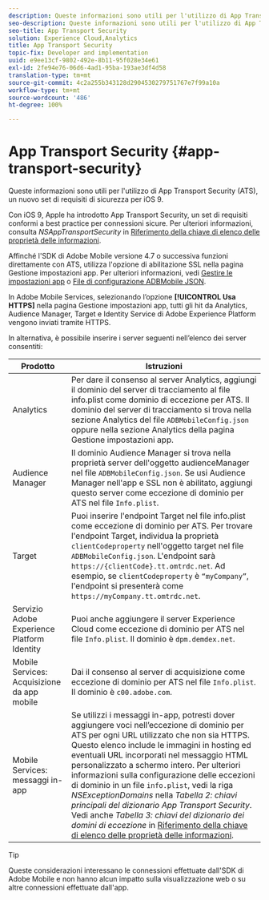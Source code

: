 ```yaml
---
description: Queste informazioni sono utili per l'utilizzo di App Transport Security (ATS), un nuovo set di requisiti di sicurezza per iOS 9.
seo-description: Queste informazioni sono utili per l'utilizzo di App Transport Security (ATS), un nuovo set di requisiti di sicurezza per iOS 9.
seo-title: App Transport Security
solution: Experience Cloud,Analytics
title: App Transport Security
topic-fix: Developer and implementation
uuid: e9ee13cf-9802-492e-8b11-95f028e34e61
exl-id: 2fe94e76-06d6-4ad1-95ba-193ae3df4d58
translation-type: tm+mt
source-git-commit: 4c2a255b343128d2904530279751767e7f99a10a
workflow-type: tm+mt
source-wordcount: '486'
ht-degree: 100%

---
```


# App Transport Security {#app-transport-security}

Queste informazioni sono utili per l&#39;utilizzo di App Transport Security (ATS), un nuovo set di requisiti di sicurezza per iOS 9.

Con iOS 9, Apple ha introdotto App Transport Security, un set di requisiti conformi a best practice per connessioni sicure. Per ulteriori informazioni, consulta *NSAppTransportSecurity* in [Riferimento della chiave di elenco delle proprietà delle informazioni](https://developer.apple.com/library/prerelease/ios/technotes/App-Transport-Security-Technote/).

Affinché l&#39;SDK di Adobe Mobile versione 4.7 o successiva funzioni direttamente con ATS, utilizza l&#39;opzione di abilitazione SSL nella pagina Gestione impostazioni app. Per ulteriori informazioni, vedi [Gestire le impostazioni app](/help/using/c-manage-app-settings/c-manage-app-settings.md) o [File di configurazione ADBMobile JSON](/help/ios/configuration/json-config/json-config.md).

In Adobe Mobile Services, selezionando l’opzione **[!UICONTROL Usa HTTPS]** nella pagina Gestione impostazioni app, tutti gli hit da Analytics, Audience Manager, Target e Identity Service di Adobe Experience Platform vengono inviati tramite HTTPS.

In alternativa, è possibile inserire i server seguenti nell’elenco dei server consentiti:

| Prodotto | Istruzioni |
|--- |--- |
| Analytics | Per dare il consenso al server Analytics, aggiungi il dominio del server di tracciamento al file info.plist come dominio di eccezione per ATS.  Il dominio del server di tracciamento si trova nella sezione Analytics del file `ADBMobileConfig.json` oppure nella sezione Analytics della pagina Gestione impostazioni app. |
| Audience Manager | Il dominio Audience Manager si trova nella proprietà server dell&#39;oggetto audienceManager nel file `ADBMobileConfig.json`.  Se usi Audience Manager nell&#39;app e SSL non è abilitato, aggiungi questo server come eccezione di dominio per ATS nel file `Info.plist`. |
| Target | Puoi inserire l&#39;endpoint Target nel file info.plist come eccezione di dominio per ATS.  Per trovare l&#39;endpoint Target, individua la proprietà `clientCodeproperty` nell&#39;oggetto target nel file `ADBMobileConfig.json`. L&#39;endpoint sarà `https://{clientCode}.tt.omtrdc.net`.  Ad esempio, se `clientCodeproperty` è `“myCompany”`, l&#39;endpoint si presenterà come `https://myCompany.tt.omtrdc.net`. |
| Servizio Adobe Experience Platform Identity | Puoi anche aggiungere il server Experience Cloud come eccezione di dominio per ATS nel file `Info.plist`. Il dominio è `dpm.demdex.net`. |
| Mobile Services: Acquisizione da app mobile | Dai il consenso al server di acquisizione come eccezione di dominio per ATS nel file `Info.plist`. Il dominio è `c00.adobe.com`. |
| Mobile Services: messaggi in-app | Se utilizzi i messaggi in-app, potresti dover aggiungere voci nell’eccezione di dominio per ATS per ogni URL utilizzato che non sia HTTPS. Questo elenco include le immagini in hosting ed eventuali URL incorporati nel messaggio HTML personalizzato a schermo intero.  Per ulteriori informazioni sulla configurazione delle eccezioni di dominio in un file `info.plist`, vedi la riga *NSExceptionDomains* nella *Tabella 2: chiavi principali del dizionario App Transport Security*. Vedi anche *Tabella 3: chiavi del dizionario dei domini di eccezione* in [Riferimento della chiave di elenco delle proprietà delle informazioni](https://developer.apple.com/library/prerelease/ios/technotes/App-Transport-Security-Technote/). |

>[!TIP]
>
>Queste considerazioni interessano le connessioni effettuate dall&#39;SDK di Adobe Mobile e non hanno alcun impatto sulla visualizzazione web o su altre connessioni effettuate dall&#39;app.
